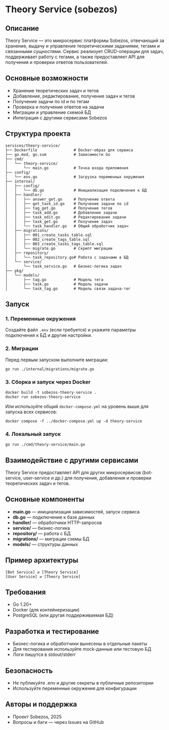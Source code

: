 # Theory Service (sobezos)

## Описание

Theory Service — это микросервис платформы Sobezos, отвечающий за хранение, выдачу и управление теоретическими заданиями, тегами и связанными сущностями. Сервис реализует CRUD-операции для задач, поддерживает работу с тегами, а также предоставляет API для получения и проверки ответов пользователей.

## Основные возможности

- Хранение теоретических задач и тегов
- Добавление, редактирование, получение задач и тегов
- Получение задачи по id и по тегам
- Проверка и получение ответов на задачи
- Миграции и управление схемой БД
- Интеграция с другими сервисами Sobezos

## Структура проекта

```
services/theory-service/
├── Dockerfile                # Docker-образ для сервиса
├── go.mod, go.sum            # Зависимости Go
├── cmd/
│   └── theory-service/
│       └── main.go           # Точка входа приложения
├── config/
│   └── env.go                # Загрузка переменных окружения
├── internal/
│   ├── config/
│   │   └── db.go             # Инициализация подключения к БД
│   ├── handler/
│   │   ├── answer_get.go     # Получение ответа
│   │   ├── get_task_id.go    # Получение задачи по id
│   │   ├── tag_get.go        # Получение тегов
│   │   ├── task_add.go       # Добавление задачи
│   │   ├── task_edit.go      # Редактирование задачи
│   │   ├── task_get.go       # Получение задач
│   │   └── task_handler.go   # Общий обработчик задач
│   ├── migrations/
│   │   ├── 001_create_tasks_table.sql
│   │   ├── 002_create_tags_table.sql
│   │   ├── 003_create_tasks_tags_table.sql
│   │   └── migrate.go        # Скрипт миграции
│   ├── repository/
│   │   └── task_repository.go# Работа с задачами в БД
│   └── service/
│       └── task_service.go   # Бизнес-логика задач
├── pkg/
│   └── models/
│       ├── tag.go            # Модель тега
│       ├── task.go           # Модель задачи
│       └── task_tag.go       # Модель связи задача-тег
```

## Запуск

### 1. Переменные окружения

Создайте файл `.env` (если требуется) и укажите параметры подключения к БД и другие настройки.

### 2. Миграции

Перед первым запуском выполните миграции:

```
go run ./internal/migrations/migrate.go
```

### 3. Сборка и запуск через Docker

```
docker build -t sobezos-theory-service .
docker run sobezos-theory-service
```

Или используйте общий `docker-compose.yml` на уровень выше для запуска всех сервисов:

```
docker compose -f ../docker-compose.yml up -d theory-service
```

### 4. Локальный запуск

```
go run ./cmd/theory-service/main.go
```

## Взаимодействие с другими сервисами

Theory Service предоставляет API для других микросервисов (bot-service, user-service и др.) для получения, добавления и проверки теоретических задач и тегов.

## Основные компоненты

- **main.go** — инициализация зависимостей, запуск сервиса
- **db.go** — подключение к базе данных
- **handler/** — обработчики HTTP-запросов
- **service/** — бизнес-логика
- **repository/** — работа с БД
- **migrations/** — миграции схемы БД
- **models/** — структуры данных

## Пример архитектуры

```
[Bot Service] ⇄ [Theory Service]
[User Service] ⇄ [Theory Service]
```

## Требования

- Go 1.20+
- Docker (для контейнеризации)
- PostgreSQL (или другая поддерживаемая БД)

## Разработка и тестирование

- Бизнес-логика и обработчики вынесены в отдельные пакеты
- Для тестирования используйте mock-данные или тестовую БД
- Логи пишутся в stdout/stderr

## Безопасность

- Не публикуйте .env и другие секреты в публичные репозитории
- Используйте переменные окружения для конфигурации

## Авторы и поддержка

- Проект Sobezos, 2025
- Вопросы и баги — через Issues на GitHub
